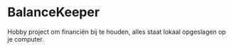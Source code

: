 # BalanceKeeper

Hobby project om financiën bij te houden, alles staat lokaal opgeslagen op je computer.
